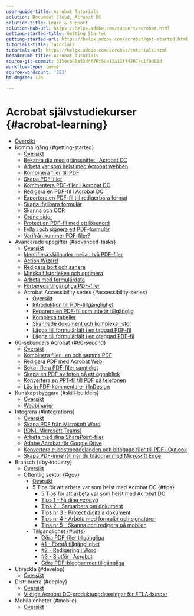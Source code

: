 ```yaml
---
user-guide-title: Acrobat Tutorials
solution: Document Cloud, Acrobat DC
solution-title: Learn & Support
solution-hub-url: https://helpx.adobe.com/support/acrobat.html
getting-started-title: Getting Started
getting-started-url: https://helpx.adobe.com/acrobat/get-started.html
tutorials-title: Tutorials
tutorials-url: https://helpx.adobe.com/acrobat/tutorials.html
breadcrumb-title: Acrobat Tutorials
source-git-commit: 315ecb65a53d4f76f5ae12a12ff4207ac1f0d01d
workflow-type: tm+mt
source-wordcount: '281'
ht-degree: 13%

---
```



# Acrobat självstudiekurser {#acrobat-learning}

+ [Översikt](overview.md)
+ Komma igång {#getting-started}
   + [Översikt](getting-started/getting-started-overview.md)
   + [Bekanta dig med gränssnittet i Acrobat DC ](getting-started/get-to-know-the-acrobat-dc-interface.md)
   + [Arbeta var som helst med Acrobat webben](getting-started/acrobatweb.md)
   + [Kombinera filer till PDF](getting-started/combine-to-pdf.md)
   + [Skapa PDF-filer](getting-started/create-pdf.md)
   + [Kommentera PDF-filer i Acrobat DC](getting-started/comment-on-pdf-files.md)
   + [Redigera en PDF-fil i Acrobat DC](getting-started/edit-pdf.md)
   + [Exportera en PDF-fil till redigerbara format](getting-started/export-pdf.md)
   + [Skapa ifyllbara formulär](getting-started/create-fillable-forms.md)
   + [Skanna och OCR](getting-started/scan-and-ocr.md)
   + [Ordna sidor](getting-started/organize.md)
   + [Protect en PDF-fil med ett lösenord](getting-started/password-protect.md)
   + [Fylla i och signera ett PDF-formulär](getting-started/fill-and-sign.md)
   + [Varifrån kommer PDF-filer?](getting-started/where-do-pdfs-come-from.md)
+ Avancerade uppgifter {#advanced-tasks}
   + [Översikt](advanced-tasks/advanced-tasks-overview.md)
   + [Identifiera skillnader mellan två PDF-filer](advanced-tasks/compare.md)
   + [Action Wizard](advanced-tasks/action.md)
   + [Redigera bort och sanera](advanced-tasks/redact.md)
   + [Minska filstorleken och optimera](advanced-tasks/reduce.md)
   + [Arbeta med formulärdata](advanced-tasks/formdata.md)
   + [Förbereda tillgängliga PDF-filer](advanced-tasks/accessibility.md)
   + Acrobat Accessibility series {#accessibility-series}
      + [Översikt](advanced-tasks/accessibility-series.md)
      + [Introduktion till PDF-tillgänglighet](advanced-tasks/accessibilitysession1.md)
      + [Reparera en PDF-fil som inte är tillgänglig](advanced-tasks/accessibilitysession2.md)
      + [Komplexa tabeller](advanced-tasks/accessibilitysession3.md)
      + [Skannade dokument och komplexa listor](advanced-tasks/accessibilitysession4.md)
      + [Lägga till formulärfält i en taggad PDF-fil](advanced-tasks/accessibilitysession5.md)
      + [Lägga till formulärfält i en otaggad PDF-fil](advanced-tasks/accessibilitysession6.md)
+ 60-sekunders Acrobat {#60-second}
   + [Översikt](60-second/60-second-overview.md)
   + [Kombinera filer i en och samma PDF](60-second/combine-to-one-pdf.md)
   + [Redigera PDF med Acrobat Web](60-second/edit.md)
   + [Söka i flera PDF-filer samtidigt](60-second/search.md)
   + [Skapa en PDF av foton på ett ögonblick](60-second/photo.md)
   + [Konvertera en PPT-fil till PDF på telefonen](60-second/phone.md)
   + [Läs in PDF-kommentarer i InDesign](60-second/indesign.md)
+ Kunskapsbyggare {#skill-builders}
   + [Översikt](skill-builder/skill-builder-overview.md)
   + [Webbinarier](skill-builder/skill-builder-webinars.md)
+ Integrera {#integrations}
   + [Översikt](integrate/integrate-overview.md)
   + [Skapa PDF från Microsoft Word](integrate/createfromword.md)
   + [[!DNL Microsoft Teams]](integrate/acrobatandteams.md)
   + [Arbeta med dina SharePoint-filer](integrate/acrobatandsp.md)
   + [Adobe Acrobat för Google Drive](integrate/acrobatandgoogle.md)
   + [Konvertera e-postmeddelanden och bifogade filer till PDF i Outlook](integrate/outlook.md)
   + [Skapa PDF-innehåll när du bläddrar med Microsoft Edge](integrate/edge.md)
+ Bransch {#by-industry}
   + [Översikt](industry/industry-overview.md)
   + Offentlig sektor {#gov}
      + [Översikt](industry/gov/gov-overview.md)
      + 5 Tips för att arbeta var som helst med Acrobat DC {#tips}
         + [5 Tips för att arbeta var som helst med Acrobat DC](industry/gov/5-tips-for-working-anywhere-with-acrobat-dc-for-government.md)
         + [Tips 1 - Få dina verktyg](industry/gov/get-your-tools.md)
         + [Tips 2 - Samarbeta om dokument](industry/gov/collaborate-on-documents.md)
         + [Tips nr 3 - Protect digitala dokument](industry/gov/protect-digital-documents.md)
         + [Tips nr 4 - Arbeta med formulär och signaturer](industry/gov/work-with-forms-and-signatures.md)
         + [Tips nr 5 - Skanna och redigera på mobilen](industry/gov/scan-and-edit-on-mobile.md)
      + Tillgänglighet {#pdfs}
         + [Göra PDF-filer tillgängliga](industry/gov/making-pdfs-accessible.md)
         + [#1 - Förstå tillgänglighet](industry/gov/understanding-accessibility.md)
         + [#2 - Redigering i Word](industry/gov/authoring-in-word.md)
         + [#3 - Slutför i Acrobat](industry/gov/finishing-in-acrobat.md)
         + [Göra PDF-bloggar mer tillgängliga](industry/gov/making-pdf-ballots-accessible.md)
+ Utveckla {#develop}
   + [Översikt](develop/develop-overview.md)
+ Distribuera {#deploy}
   + [Översikt](deploy/deploy-overview.md)
   + [Viktiga Acrobat DC-produktuppdateringar för ETLA-kunder](deploy/signentitlementchanges.md)
+ Mobila enheter {#mobile}
   + [Översikt](mobile/mobile-overview.md)